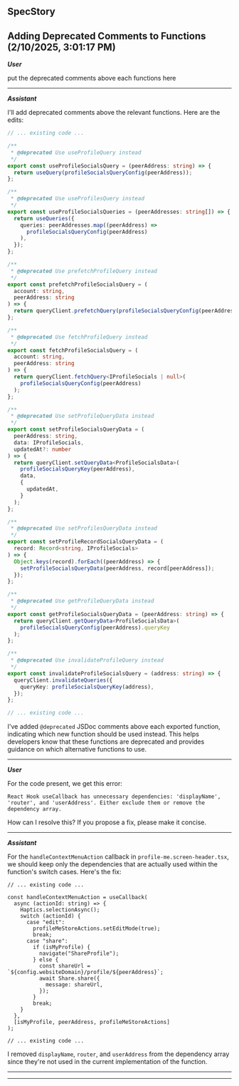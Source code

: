 ## SpecStory

## Adding Deprecated Comments to Functions (2/10/2025, 3:01:17 PM)

_**User**_

put the deprecated comments above each functions here

---

_**Assistant**_

I'll add deprecated comments above the relevant functions. Here are the edits:

```typescript:queries/useProfileSocialsQuery.ts
// ... existing code ...

/**
 * @deprecated Use useProfileQuery instead
 */
export const useProfileSocialsQuery = (peerAddress: string) => {
  return useQuery(profileSocialsQueryConfig(peerAddress));
};

/**
 * @deprecated Use useProfilesQuery instead
 */
export const useProfileSocialsQueries = (peerAddresses: string[]) => {
  return useQueries({
    queries: peerAddresses.map((peerAddress) =>
      profileSocialsQueryConfig(peerAddress)
    ),
  });
};

/**
 * @deprecated Use prefetchProfileQuery instead
 */
export const prefetchProfileSocialsQuery = (
  account: string,
  peerAddress: string
) => {
  return queryClient.prefetchQuery(profileSocialsQueryConfig(peerAddress));
};

/**
 * @deprecated Use fetchProfileQuery instead
 */
export const fetchProfileSocialsQuery = (
  account: string,
  peerAddress: string
) => {
  return queryClient.fetchQuery<IProfileSocials | null>(
    profileSocialsQueryConfig(peerAddress)
  );
};

/**
 * @deprecated Use setProfileQueryData instead
 */
export const setProfileSocialsQueryData = (
  peerAddress: string,
  data: IProfileSocials,
  updatedAt?: number
) => {
  return queryClient.setQueryData<ProfileSocialsData>(
    profileSocialsQueryKey(peerAddress),
    data,
    {
      updatedAt,
    }
  );
};

/**
 * @deprecated Use setProfilesQueryData instead
 */
export const setProfileRecordSocialsQueryData = (
  record: Record<string, IProfileSocials>
) => {
  Object.keys(record).forEach((peerAddress) => {
    setProfileSocialsQueryData(peerAddress, record[peerAddress]);
  });
};

/**
 * @deprecated Use getProfileQueryData instead
 */
export const getProfileSocialsQueryData = (peerAddress: string) => {
  return queryClient.getQueryData<ProfileSocialsData>(
    profileSocialsQueryConfig(peerAddress).queryKey
  );
};

/**
 * @deprecated Use invalidateProfileQuery instead
 */
export const invalidateProfileSocialsQuery = (address: string) => {
  queryClient.invalidateQueries({
    queryKey: profileSocialsQueryKey(address),
  });
};

// ... existing code ...
```

I've added `@deprecated` JSDoc comments above each exported function, indicating which new function should be used instead. This helps developers know that these functions are deprecated and provides guidance on which alternative functions to use.

---

_**User**_

For the code present, we get this error:
```
React Hook useCallback has unnecessary dependencies: 'displayName', 'router', and 'userAddress'. Either exclude them or remove the dependency array.
```
How can I resolve this? If you propose a fix, please make it concise.

---

_**Assistant**_

For the `handleContextMenuAction` callback in `profile-me.screen-header.tsx`, we should keep only the dependencies that are actually used within the function's switch cases. Here's the fix:

```typescript:features/profiles/profile-me.screen-header.tsx
// ... existing code ...

const handleContextMenuAction = useCallback(
  async (actionId: string) => {
    Haptics.selectionAsync();
    switch (actionId) {
      case "edit":
        profileMeStoreActions.setEditMode(true);
        break;
      case "share":
        if (isMyProfile) {
          navigate("ShareProfile");
        } else {
          const shareUrl = `${config.websiteDomain}/profile/${peerAddress}`;
          await Share.share({
            message: shareUrl,
          });
        }
        break;
    }
  },
  [isMyProfile, peerAddress, profileMeStoreActions]
);

// ... existing code ...
```

I removed `displayName`, `router`, and `userAddress` from the dependency array since they're not used in the current implementation of the function.

---



---

